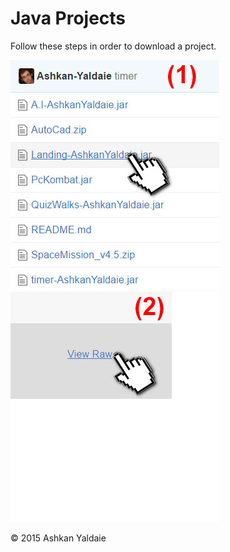 # Java Projects

Follow these steps in order to download a project.

![Step 1](https://github.com/Ashkan-Yaldaie/java/blob/master/img/download_step1.jpg "Step 1")![Step 2](https://github.com/Ashkan-Yaldaie/java/blob/master/img/download_step2.png "Step 2")

© 2015 Ashkan Yaldaie
